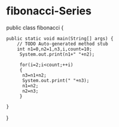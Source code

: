 # fibonacci-Series
public class fibonacci {

	public static void main(String[] args) {
		// TODO Auto-generated method stub
		int n1=0,n2=1,n3,i,count=10;    
		 System.out.print(n1+" "+n2);    
		    
		 for(i=2;i<count;++i) 
		 {    
		  n3=n1+n2;    
		  System.out.print(" "+n3);    
		  n1=n2;    
		  n2=n3;    
		 }    

	}

}
